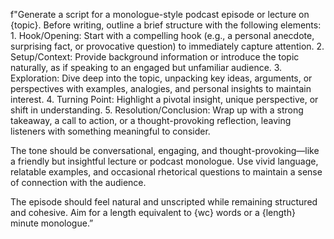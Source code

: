 f"Generate a script for a monologue-style podcast episode or lecture on {topic}. Before writing, outline a brief structure with the following elements:
	1.	Hook/Opening: Start with a compelling hook (e.g., a personal anecdote, surprising fact, or provocative question) to immediately capture attention.
	2.	Setup/Context: Provide background information or introduce the topic naturally, as if speaking to an engaged but unfamiliar audience.
	3.	Exploration: Dive deep into the topic, unpacking key ideas, arguments, or perspectives with examples, analogies, and personal insights to maintain interest.
	4.	Turning Point: Highlight a pivotal insight, unique perspective, or shift in understanding.
	5.	Resolution/Conclusion: Wrap up with a strong takeaway, a call to action, or a thought-provoking reflection, leaving listeners with something meaningful to consider.

The tone should be conversational, engaging, and thought-provoking—like a friendly but insightful lecture or podcast monologue. Use vivid language, relatable examples, and occasional rhetorical questions to maintain a sense of connection with the audience.

The episode should feel natural and unscripted while remaining structured and cohesive. Aim for a length equivalent to {wc} words or a {length} minute monologue.”